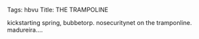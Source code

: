 Tags: hbvu
Title: THE TRAMPOLINE
  
kickstarting spring, bubbetorp. nosecuritynet on the tramponline. madureira....